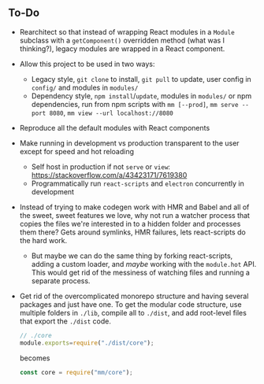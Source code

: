 ## To-Do

* Rearchitect so that instead of wrapping React modules in a `Module`
  subclass with a `getComponent()` overridden method (what was I thinking?),
  legacy modules are wrapped in a React component. 

* Allow this project to be used in two ways:
  * Legacy style, `git clone` to install, `git pull` to update,
    user config in `config/` and modules in `modules/`
  * Dependency style, `npm install`/`update`, modules in `modules/`
    or npm dependencies, run from npm scripts with `mm [--prod]`, 
    `mm serve --port 8080`, `mm view --url localhost://8080`

* Reproduce all the default modules with React components

* Make running in development vs production transparent to the user
  except for speed and hot reloading
  * Self host in production if not `serve` or `view`: https://stackoverflow.com/a/43423171/7619380
  * Programmatically run `react-scripts` and `electron` concurrently in development

* Instead of trying to make codegen work with HMR and Babel and all of the
  sweet, sweet features we love, why not run a watcher process that copies
  the files we're interested in to a hidden folder and processes them there?
  Gets around symlinks, HMR failures, lets react-scripts do the hard work.

  * But maybe we can do the same thing by forking react-scripts, adding a
    custom loader, and *maybe* working with the `module.hot` API. This
    would get rid of the messiness of watching files and running a separate
    process.
    
* Get rid of the overcomplicated monorepo structure and having several packages and just
  have one. To get the modular code structure, use multiple folders in `./lib`, compile all
  to `./dist`, and add root-level files that export the `./dist` code.
  ```javascript
  // ./core
  module.exports=require("./dist/core");
  ```
  becomes
  ```javascript
  const core = require("mm/core");
  ```